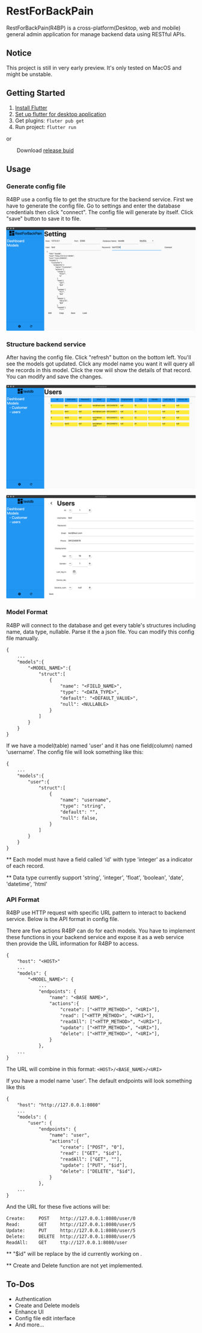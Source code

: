 # RestForBackPain

RestForBackPain(R4BP) is a cross-platform(Desktop, web and mobile) general admin application for manage backend data using RESTful APIs.

## Notice

This project is still in very early preview. It's only tested on MacOS and might be unstable.

## Getting Started
1. [Install Flutter](https://flutter.dev/docs/get-started/install)
2. [Set up flutter for desktop application](https://flutter.dev/desktop#set-up)
3. Get plugins: `fluter pub get`
4. Run project: `flutter run`

or</br>

&emsp;&emsp;Download [release buid](https://github.com/HedgeHao/restforbackpain/releases)

## Usage

### Generate config file
R4BP use a config file to get the structure for the backend service. First we have to generate the config file. Go to settings and enter the database credentials then click "connect". The config file will generate by itself. Click "save" button to save it to file.

![image](https://raw.githubusercontent.com/HedgeHao/restforbackpain/master/images/screenshot1.png)

### Structure backend service
After having the config file. Click "refresh" button on the bottom left. You'll see the models got updated. Click any model name you want it will query all the records in this model. Click the row wiil show the details of that record. You can modify and save the changes.

![image](https://raw.githubusercontent.com/HedgeHao/restforbackpain/master/images/screenshot2.png)

![image](https://raw.githubusercontent.com/HedgeHao/restforbackpain/master/images/screenshot3.png)


### Model Format
R4BP will connect to the database and get every table's structures including name, data type, nullable. Parse it the a json file. You can modify this config file manually.
```
{
    ...
    "models":{
        "<MODEL_NAME>":{
            "struct":[
                {
                    "name": "<FIELD_NAME>",
                    "type": "<DATA_TYPE>",
                    "default": "<DEFAULT_VALUE>",
                    "null": <NULLABLE>
                }
            ]
        }
    }
}
```
If we have a model(table) named 'user' and it has one field(column) named 'username'. The config file will look something like this:
```
{
    ...
    "models":{
        "user":{
            "struct":[
                {
                    "name": "username",
                    "type": "string",
                    "default": "",
                    "null": false,
                }
            ]
        }
    }
}    
```

** Each model must have a field called 'id' with type 'integer' as a indicator of each record.

** Data type currently support 'string', 'integer', 'float', 'boolean', 'date', 'datetime', 'html'

### API Format
R4BP use HTTP request with specific URL pattern to interact to backend service. Below is the API format in config file. </br>

There are five actions R4BP can do for each models. You have to implement these functions in your backend service and expose it as a web service then provide the URL information for R4BP to access.
```
{
    "host": "<HOST>"
    ...
    "models": {
        "<MODEL_NAME>": {
            ...
            "endpoints": {
                "name": "<BASE NAME>",
                "actions":{
                    "create": ["<HTTP_METHOD>", "<URI>"],
                    "read": ["<HTTP_METHOD>", "<URI>"],
                    "readAll": ["<HTTP_METHOD>", "<URI>"],
                    "update": ["<HTTP_METHOD>", "<URI>"],
                    "delete": ["<HTTP_METHOD>", "<URI>"],
                }
            },
    ...
}
```
The URL will combine in this format: `<HOST>/<BASE_NAME>/<URI>`

If you have a model name 'user'. The default endpoints will look something like this
```
{
    "host": "http://127.0.0.1:8080"
    ...
    "models": {
        "user": {
            "endpoints": {
                "name": "user",
                "actions":{
                    "create": ["POST", "0"],
                    "read": ["GET", "$id"],
                    "readAll": ["GET", ""],
                    "update": ["PUT", "$id"],
                    "delete": ["DELETE", "$id"],
                }
            },
    ...
}
```
And the URL for these five actions will be:
```
Create:     POST    http://127.0.0.1:8080/user/0
Read:       GET     http://127.0.0.1:8080/user/5
Update:     PUT     http://127.0.0.1:8080/user/5
Delete:     DELETE  http://127.0.0.1:8080/user/5
ReadAll:    GET     ttp://127.0.0.1:8080/user
```

** "$id" will be replace by the id currently working on .

** Create and Delete function are not yet implemented.


## To-Dos
* Authentication
* Create and Delete models
* Enhance UI
* Config file edit interface
* And more...